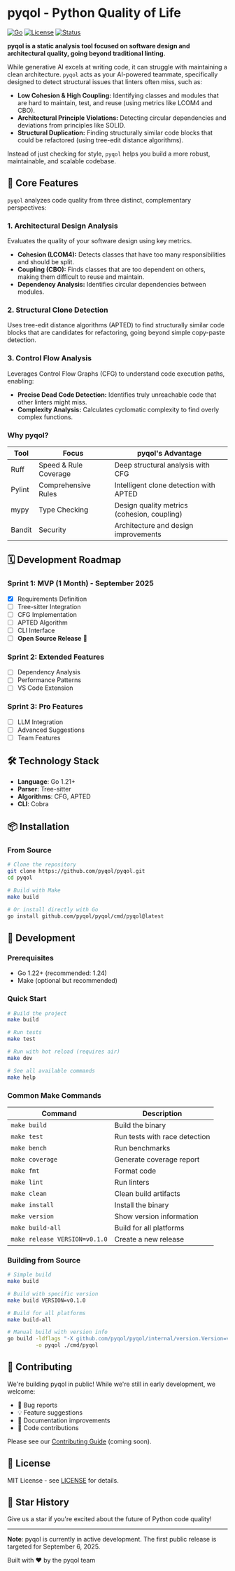 # pyqol - Python Quality of Life

[![Go](https://img.shields.io/badge/Go-1.21+-00ADD8?style=flat-square&logo=go)](https://go.dev/)
[![License](https://img.shields.io/badge/License-MIT-blue.svg)](LICENSE)
[![Status](https://img.shields.io/badge/Status-Pre--Alpha-orange.svg)](https://github.com/pyqol/pyqol)

**pyqol is a static analysis tool focused on software design and architectural quality, going beyond traditional linting.**

While generative AI excels at writing code, it can struggle with maintaining a clean architecture. `pyqol` acts as your AI-powered teammate, specifically designed to detect structural issues that linters often miss, such as:

- **Low Cohesion & High Coupling:** Identifying classes and modules that are hard to maintain, test, and reuse (using metrics like LCOM4 and CBO).
- **Architectural Principle Violations:** Detecting circular dependencies and deviations from principles like SOLID.
- **Structural Duplication:** Finding structurally similar code blocks that could be refactored (using tree-edit distance algorithms).

Instead of just checking for style, `pyqol` helps you build a more robust, maintainable, and scalable codebase.

## 🚀 Core Features

`pyqol` analyzes code quality from three distinct, complementary perspectives:

### 1. Architectural Design Analysis
Evaluates the quality of your software design using key metrics.
- **Cohesion (LCOM4):** Detects classes that have too many responsibilities and should be split.
- **Coupling (CBO):** Finds classes that are too dependent on others, making them difficult to reuse and maintain.
- **Dependency Analysis:** Identifies circular dependencies between modules.

### 2. Structural Clone Detection
Uses tree-edit distance algorithms (APTED) to find structurally similar code blocks that are candidates for refactoring, going beyond simple copy-paste detection.

### 3. Control Flow Analysis
Leverages Control Flow Graphs (CFG) to understand code execution paths, enabling:
- **Precise Dead Code Detection:** Identifies truly unreachable code that other linters might miss.
- **Complexity Analysis:** Calculates cyclomatic complexity to find overly complex functions.

### Why pyqol?

| Tool | Focus | pyqol's Advantage |
|------|-------|-------------------|
| Ruff | Speed & Rule Coverage | Deep structural analysis with CFG |
| Pylint | Comprehensive Rules | Intelligent clone detection with APTED |
| mypy | Type Checking | Design quality metrics (cohesion, coupling) |
| Bandit | Security | Architecture and design improvements |

## 🗓️ Development Roadmap

### Sprint 1: MVP (1 Month) - September 2025
- [x] Requirements Definition
- [ ] Tree-sitter Integration
- [ ] CFG Implementation
- [ ] APTED Algorithm
- [ ] CLI Interface
- [ ] **Open Source Release** 🎉

### Sprint 2: Extended Features
- [ ] Dependency Analysis
- [ ] Performance Patterns
- [ ] VS Code Extension

### Sprint 3: Pro Features
- [ ] LLM Integration
- [ ] Advanced Suggestions
- [ ] Team Features

## 🛠️ Technology Stack

- **Language**: Go 1.21+
- **Parser**: Tree-sitter
- **Algorithms**: CFG, APTED
- **CLI**: Cobra

## 📦 Installation

### From Source

```bash
# Clone the repository
git clone https://github.com/pyqol/pyqol.git
cd pyqol

# Build with Make
make build

# Or install directly with Go
go install github.com/pyqol/pyqol/cmd/pyqol@latest
```

## 🔨 Development

### Prerequisites

- Go 1.22+ (recommended: 1.24)
- Make (optional but recommended)

### Quick Start

```bash
# Build the project
make build

# Run tests
make test

# Run with hot reload (requires air)
make dev

# See all available commands
make help
```

### Common Make Commands

| Command | Description |
|---------|-------------|
| `make build` | Build the binary |
| `make test` | Run tests with race detection |
| `make bench` | Run benchmarks |
| `make coverage` | Generate coverage report |
| `make fmt` | Format code |
| `make lint` | Run linters |
| `make clean` | Clean build artifacts |
| `make install` | Install the binary |
| `make version` | Show version information |
| `make build-all` | Build for all platforms |
| `make release VERSION=v0.1.0` | Create a new release |

### Building from Source

```bash
# Simple build
make build

# Build with specific version
make build VERSION=v0.1.0

# Build for all platforms
make build-all

# Manual build with version info
go build -ldflags "-X github.com/pyqol/pyqol/internal/version.Version=v0.1.0" \
         -o pyqol ./cmd/pyqol
```

## 🤝 Contributing

We're building pyqol in public! While we're still in early development, we welcome:

- 🐛 Bug reports
- 💡 Feature suggestions
- 📖 Documentation improvements
- 🔧 Code contributions

Please see our [Contributing Guide](docs/CONTRIBUTING.md) (coming soon).

## 📄 License

MIT License - see [LICENSE](LICENSE) for details.

## 🌟 Star History

Give us a star if you're excited about the future of Python code quality!

---

**Note**: pyqol is currently in active development. The first public release is targeted for September 6, 2025.

Built with ❤️ by the pyqol team